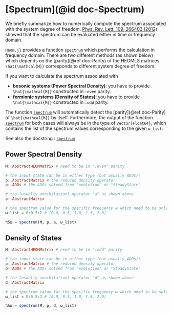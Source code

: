 # [Spectrum](@id doc-Spectrum)
We briefly summarize how to numerically compute the spectrum associated with the system degree of freedom. [Phys. Rev. Lett. 109, 266403 (2012)](https://link.aps.org/doi/10.1103/PhysRevLett.109.266403) showed that the spectrum can be evaluated either in time or frequency domain.

`Heom.jl` provides a function [`spectrum`](@ref) which performs the calculation in frequency domain. There are two different methods (as shown below) which depends on the [parity](@ref doc-Parity) of the HEOMLS matrices ``\hat{\mathcal{M}}`` corresponds to different system degree of freedom. 

If you want to calculate the spectrum associated with
 - **bosonic systems (Power Spectral Density)**: you have to provide ``\hat{\mathcal{M}}`` constructed in `:even` parity.
 - **fermionic systems (Density of States)**: you have to provide ``\hat{\mathcal{M}}`` constructed in `:odd` parity.

The function [`spectrum`](@ref) will automatically detect the [parity](@ref doc-Parity) of ``\hat{\mathcal{M}}`` by itself. Furthermore, the output of the function [`spectrum`](@ref) for both cases will always be in the type of `Vector{Float64}`, which contains the list of the spectrum values corresponding to the given `ω_list`.

See also the docstring : [`spectrum`](@ref)

## Power Spectral Density

```julia
M::AbstractHEOMMatrix # need to be in ":even" parity

# the input state can be in either type (but usually ADOs):
ρ::AbstractMatrix # the reduced density operator
ρ::ADOs # the ADOs solved from "evolution" or "SteadyState"

# the (usually annihilation) operator "a" as shown above
a::AbstractMatrix 

# the spectrum value for the specific frequency ω which need to be solved
ω_list = 0:0.5:2 # [0.0, 0.5, 1.0, 1.5, 2.0]

πSω = spectrum(M, ρ, a, ω_list)
```

## Density of States

```julia
M::AbstractHEOMMatrix # need to be in ":odd" parity

# the input state can be in either type (but usually ADOs):
ρ::AbstractMatrix # the reduced density operator
ρ::ADOs # the ADOs solved from "evolution" or "SteadyState"

# the (usually annihilation) operator "d" as shown above
d::AbstractMatrix 

# the spectrum value for the specific frequency ω which need to be solved
ω_list = 0:0.5:2 # [0.0, 0.5, 1.0, 1.5, 2.0]

πAω = spectrum(M, ρ, d, ω_list)
```